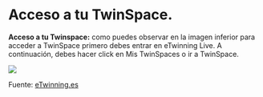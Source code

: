 
# Acceso a tu TwinSpace.


**Acceso a tu Twinspace:** como puedes observar en la imagen inferior para acceder a TwinSpace primero debes entrar en eTwinning Live. A continuación, debes hacer click en Mis TwinSpaces o ir a TwinSpace.



![](https://lh6.googleusercontent.com/6YKR5Y7_YT34oTecCc-cuoARaqaIMqiLl-MOmyCJdHM7QgTGCTNtkIsX6SS9JdJvEOmnYVxLWiMtp0cPDQ-dq1EOOot5UIb5xcufxbJ1NOSYgneoUQOoJEclBsec-LKGfWs0ycaA)

Fuente: [eTwinning.es](http://image.slidesharecdn.com/tutortwinspace-160118070453/95/scale-partido-al-twinspace-2-638.jpg?cb=1453103371)
